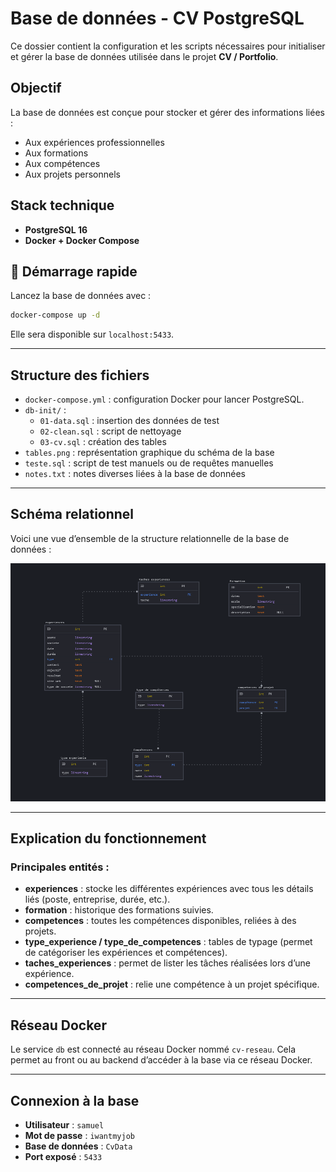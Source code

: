# Base de données - CV PostgreSQL

Ce dossier contient la configuration et les scripts nécessaires pour initialiser et gérer la base de données utilisée dans le projet **CV / Portfolio**.

## Objectif

La base de données est conçue pour stocker et gérer des informations liées :
- Aux expériences professionnelles
- Aux formations
- Aux compétences
- Aux projets personnels

## Stack technique

- **PostgreSQL 16**
- **Docker + Docker Compose**

## 🚀 Démarrage rapide

Lancez la base de données avec :

```bash
docker-compose up -d
```

Elle sera disponible sur `localhost:5433`.

---

## Structure des fichiers

- `docker-compose.yml` : configuration Docker pour lancer PostgreSQL.
- `db-init/` :
  - `01-data.sql` : insertion des données de test
  - `02-clean.sql` : script de nettoyage
  - `03-cv.sql` : création des tables
- `tables.png` : représentation graphique du schéma de la base
- `teste.sql` : script de test manuels ou de requêtes manuelles
- `notes.txt` : notes diverses liées à la base de données

---

## Schéma relationnel

Voici une vue d’ensemble de la structure relationnelle de la base de données :

![Schéma de la base de données](tables.png)

---

## Explication du fonctionnement

### Principales entités :

- **experiences** : stocke les différentes expériences avec tous les détails liés (poste, entreprise, durée, etc.).
- **formation** : historique des formations suivies.
- **competences** : toutes les compétences disponibles, reliées à des projets.
- **type_experience / type_de_competences** : tables de typage (permet de catégoriser les expériences et compétences).
- **taches_experiences** : permet de lister les tâches réalisées lors d’une expérience.
- **competences_de_projet** : relie une compétence à un projet spécifique.

---

##  Réseau Docker

Le service `db` est connecté au réseau Docker nommé `cv-reseau`. Cela permet au front ou au backend d’accéder à la base via ce réseau Docker.

---

##  Connexion à la base

- **Utilisateur** : `samuel`
- **Mot de passe** : `iwantmyjob`
- **Base de données** : `CvData`
- **Port exposé** : `5433`


